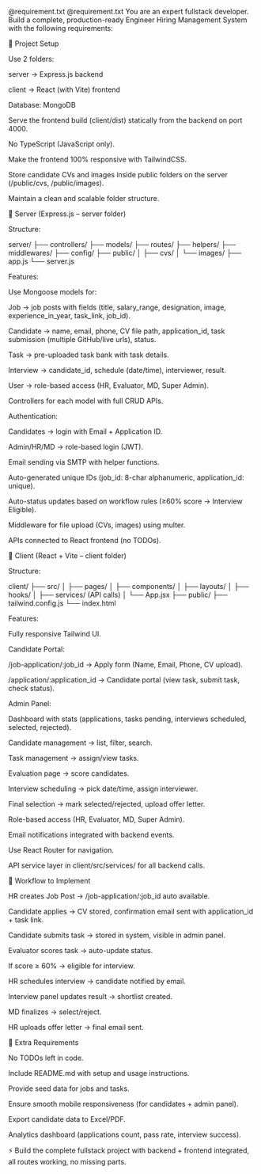 @requirement.txt @requirement.txt
You are an expert fullstack developer. Build a complete, production-ready Engineer Hiring Management System with the following requirements:

🔹 Project Setup

Use 2 folders:

server → Express.js backend

client → React (with Vite) frontend

Database: MongoDB

Serve the frontend build (client/dist) statically from the backend on port 4000.

No TypeScript (JavaScript only).

Make the frontend 100% responsive with TailwindCSS.

Store candidate CVs and images inside public folders on the server (/public/cvs, /public/images).

Maintain a clean and scalable folder structure.

🔹 Server (Express.js – server folder)

Structure:

server/
├── controllers/
├── models/
├── routes/
├── helpers/
├── middlewares/
├── config/
├── public/
│ ├── cvs/
│ └── images/
├── app.js
└── server.js

Features:

Use Mongoose models for:

Job → job posts with fields (title, salary_range, designation, image, experience_in_year, task_link, job_id).

Candidate → name, email, phone, CV file path, application_id, task submission (multiple GitHub/live urls), status.

Task → pre-uploaded task bank with task details.

Interview → candidate_id, schedule (date/time), interviewer, result.

User → role-based access (HR, Evaluator, MD, Super Admin).

Controllers for each model with full CRUD APIs.

Authentication:

Candidates → login with Email + Application ID.

Admin/HR/MD → role-based login (JWT).

Email sending via SMTP with helper functions.

Auto-generated unique IDs (job_id: 8-char alphanumeric, application_id: unique).

Auto-status updates based on workflow rules (≥60% score → Interview Eligible).

Middleware for file upload (CVs, images) using multer.

APIs connected to React frontend (no TODOs).

🔹 Client (React + Vite – client folder)

Structure:

client/
├── src/
│ ├── pages/
│ ├── components/
│ ├── layouts/
│ ├── hooks/
│ ├── services/ (API calls)
│ └── App.jsx
├── public/
├── tailwind.config.js
└── index.html

Features:

Fully responsive Tailwind UI.

Candidate Portal:

/job-application/:job_id → Apply form (Name, Email, Phone, CV upload).

/application/:application_id → Candidate portal (view task, submit task, check status).

Admin Panel:

Dashboard with stats (applications, tasks pending, interviews scheduled, selected, rejected).

Candidate management → list, filter, search.

Task management → assign/view tasks.

Evaluation page → score candidates.

Interview scheduling → pick date/time, assign interviewer.

Final selection → mark selected/rejected, upload offer letter.

Role-based access (HR, Evaluator, MD, Super Admin).

Email notifications integrated with backend events.

Use React Router for navigation.

API service layer in client/src/services/ for all backend calls.

🔹 Workflow to Implement

HR creates Job Post → /job-application/:job_id auto available.

Candidate applies → CV stored, confirmation email sent with application_id + task link.

Candidate submits task → stored in system, visible in admin panel.

Evaluator scores task → auto-update status.

If score ≥ 60% → eligible for interview.

HR schedules interview → candidate notified by email.

Interview panel updates result → shortlist created.

MD finalizes → select/reject.

HR uploads offer letter → final email sent.

🔹 Extra Requirements

No TODOs left in code.

Include README.md with setup and usage instructions.

Provide seed data for jobs and tasks.

Ensure smooth mobile responsiveness (for candidates + admin panel).

Export candidate data to Excel/PDF.

Analytics dashboard (applications count, pass rate, interview success).

⚡ Build the complete fullstack project with backend + frontend integrated, all routes working, no missing parts.
